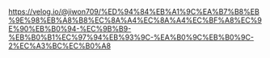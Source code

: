 https://velog.io/@jiwon709/%ED%94%84%EB%A1%9C%EA%B7%B8%EB%9E%98%EB%A8%B8%EC%8A%A4%EC%8A%A4%EC%BF%A8%EC%9E%90%EB%B0%94-%EC%9B%B9-%EB%B0%B1%EC%97%94%EB%93%9C-%EA%B0%9C%EB%B0%9C-2%EC%A3%BC%EC%B0%A8
